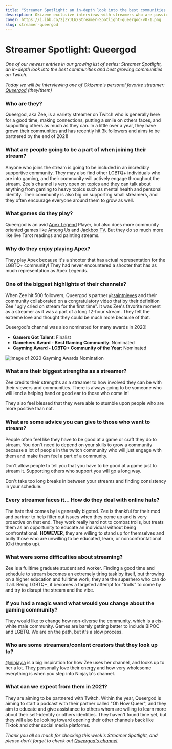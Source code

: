 ```yaml
---
title: "Streamer Spotlight: an in-depth look into the best communities and best growing communities on Twitch"
description: Okizeme exclusive interviews with streamers who are passionate about their craft
cover: https://i.ibb.co/2jZYJLW/Streamer-Spotlight-queergod-v0-1.png
slug: streamer-queergod
---
```


# Streamer Spotlight: Queergod

*One of our newest entries in our growing list of series: Streamer Spotlight, an in-depth look into the best communities and best growing communities on Twitch.*


*Today we will be interviewing one of Okizeme's personal favorite streamer: [Queergod](https://www.twitch.tv/queergod) (they/them)*

### Who are they?

Queergod, aka Zee, is a variety streamer on Twitch who is generally here for a good time, making connections, putting a smile on others faces, and supporting others as much as they can. In a little over a year, they have grown their communities and has recently hit 3k followers and aims to be partnered by the end of 2021!

### What are people going to be a part of when joining their stream?

Anyone who joins the stream is going to be included in an incredibly supportive community. They may also find other LGBTQ+ individuals who are into gaming, and their community will actively engage throughout the stream. Zee's channel is very open on topics and they can talk about anything from gaming to heavy topics such as mental health and personal identity. Their community is also big on supporting small streamers, and they often encourage everyone around them to grow as well.

### What games do they play?

Queergod is an avid [Apex Legend](https://www.ea.com/games/apex-legends) Player, but also does more community oriented games like [Among Us](https://store.steampowered.com/app/945360/Among_Us/) and [Jackbox TV](https://store.steampowered.com/app/331670/The_Jackbox_Party_Pack/). But they do so much more like live Tarot readings and painting streams. 

### Why do they enjoy playing Apex?

They play Apex because it's a shooter that has actual representation for the LGBTQ+ community! They had never encountered a shooter that has as much representation as Apex Legends. 

### One of the biggest highlights of their channels?

When Zee hit 500 followers, Queergod's partner [@saintnieves](https://www.twitch.tv/saintnieves) and their community collaborated on a congratulatory video that by their definition Zee "ugly cried on stream for the first time". It was Zee's favorite moment as a streamer as it was a part of a long 12-hour stream. They felt the extreme love and thought they could be much more because of that.

Queergod's channel was also nominated for many awards in 2020!

- **Gamers Got Talent**: Finalist 
- **Gamehers Award - Best Gaming Community**: Nominated 
- **Gayming Award - LGBTQ+ Community of the Year**: Nominated

![Image of 2020 Gayming Awards Nomination](https://scontent-lax3-1.cdninstagram.com/v/t51.2885-15/sh0.08/e35/s750x750/131491057_387100895851012_1922937215571344452_n.jpg?tp=1&_nc_ht=scontent-lax3-1.cdninstagram.com&_nc_cat=104&_nc_ohc=5ZT-uWD4rMUAX9w5YMi&ccb=7-4&oh=5bd0feab4b4e57428070c4333c060865&oe=60812D1D&_nc_sid=4f375e)

### What are their biggest strengths as a streamer?

Zee credits their strengths as a streamer to how involved they can be with their viewers and communities. There is always going to be someone who will lend a helping hand or good ear to those who come in!

They also feel blessed that they were able to stumble upon people who are more positive than not. 

### What are some advice you can give to those who want to stream?

People often feel like they have to be good at a game or craft they do to stream. You don't need to depend on your skills to grow a community because a lot of people in the twitch community who will just engage with them and make them feel a part of a community. 

Don't allow people to tell you that you have to be good at a game just to stream it. Supporting others who support you will go a long way. 

Don't take too long breaks in between your streams and finding consistency in your schedule.

### Every streamer faces it... How do they deal with online hate?

The hate that comes by is generally bigoted. Zee is thankful for their mod and partner to help filter out issues when they come up and is very proactive on that end. They work really hard not to combat trolls, but treats them as an opportunity to educate an individual without being confrontational. **HOWEVER**, they are willing to stand up for themselves and bully those who are unwilling to be educated, learn, or nonconfrontational (Oki thumbs up). 

### What were some difficulties about streaming?

Zee is a fulltime graduate student and worker. Finding a good time and schedule to stream becomes an extremely tiring task by itself, but throwing on a higher education and fulltime work, they are the superhero who can do it all. Being LGBTQ+, it becomes a targeted attempt for "trolls" to come by and try to disrupt the stream and the vibe. 

### If you had a magic wand what would you change about the gaming community?

They would like to change how non-diverse the community, which is a cis-white male community. Games are barely getting better to include BIPOC and LGBTQ. We are on the path, but it's a slow process.

### Who are some streamers/content creators that they look up to?

[@ninjayla](https://www.twitch.tv/ninjayla) is a big inspiration for how Zee uses her channel, and looks up to her a lot. They personally love their energy and how very wholesome everything is when you step into Ninjayla's channel. 

### What can we expect from them in 2021?

They are aiming to be partnered with Twitch. Within the year, Queergod is aiming to start a podcast with their partner called "Oh How Queer", and they aim to educate and give assistance to others whom are willing to learn more about their self-identity or others identities. They haven't found time yet, but they will also be looking toward opening their other channels back like Tiktok and other social media platforms.



*Thank you all so much for checking this week's Streamer Spotlight, and please don't forget to check out [Queergod's channel](https://www.twitch.tv/queergod).*